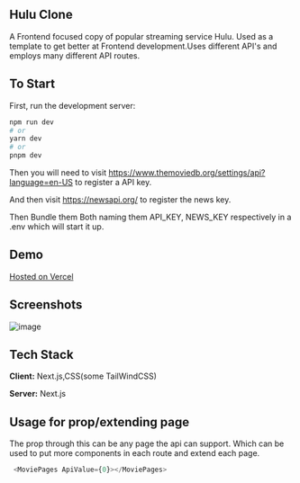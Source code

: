 
## Hulu Clone
A Frontend focused copy of popular streaming service Hulu. Used as a template to get better at Frontend development.Uses different API's and employs many different API routes.


## To Start 
First, run the development server:

```bash
npm run dev
# or
yarn dev
# or
pnpm dev
```
Then you will need to visit https://www.themoviedb.org/settings/api?language=en-US to register a API key.

And then visit https://newsapi.org/ to register the news key.

Then Bundle them Both naming them API_KEY, NEWS_KEY respectively in a .env which will start it up.
## Demo

[Hosted on Vercel]()



## Screenshots

![image](https://github.com/soleq1/Hulu-Clone/assets/103675652/4d07673b-6fa9-4e89-babf-22b24c41eda6)


## Tech Stack

**Client:** Next.js,CSS(some TailWindCSS)

**Server:** Next.js


## Usage for prop/extending page
The prop through this can be any page the api can support. Which can be used to put more components in each route and extend each page.
```javascript
 <MoviePages ApiValue={0}></MoviePages>
```

